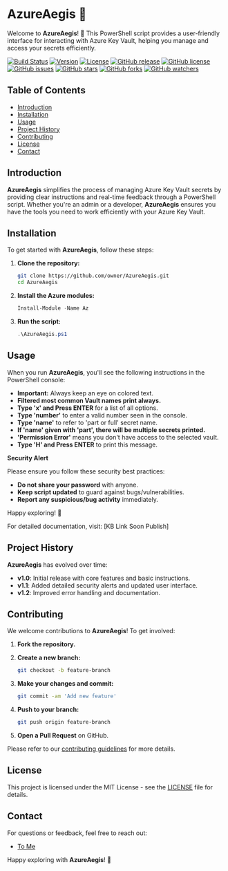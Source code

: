 # AzureAegis 🚀

Welcome to **AzureAegis**! 🎉 This PowerShell script provides a user-friendly interface for interacting with Azure Key Vault, helping you manage and access your secrets efficiently.

[![Build Status](https://img.shields.io/github/actions/workflow/status/alvinlazz/AzureAegis/CI.yml)](https://github.com/alvinlazz/AzureAegis/actions)
[![Version](https://img.shields.io/github/tag/alvinlazz/AzureAegis.svg)](https://github.com/alvinlazz/AzureAegis/tags)
[![License](https://img.shields.io/github/license/alvinlazz/AzureAegis.svg)](https://github.com/alvinlazz/AzureAegis/blob/main/LICENSE)
[![GitHub release](https://img.shields.io/github/v/release/alvinlazz/AzureAegis?color=blue&label=release)](https://github.com/alvinlazz/AzureAegis/releases)
[![GitHub license](https://img.shields.io/github/license/alvinlazz/AzureAegis?color=green)](https://github.com/alvinlazz/AzureAegis/blob/main/LICENSE)
[![GitHub issues](https://img.shields.io/github/issues/alvinlazz/AzureAegis?color=red)](https://github.com/alvinlazz/AzureAegis/issues)
[![GitHub stars](https://img.shields.io/github/stars/alvinlazz/AzureAegis?color=yellow)](https://github.com/alvinlazz/AzureAegis/stargazers)
[![GitHub forks](https://img.shields.io/github/forks/alvinlazz/AzureAegis?color=orange)](https://github.com/alvinlazz/AzureAegis/network/members)
[![GitHub watchers](https://img.shields.io/github/watchers/alvinlazz/AzureAegis?color=blue)](https://github.com/alvinlazz/AzureAegis/watchers)

## Table of Contents

- [Introduction](#introduction)
- [Installation](#installation)
- [Usage](#usage)
- [Project History](#project-history)
- [Contributing](#contributing)
- [License](#license)
- [Contact](#contact)

## Introduction

**AzureAegis** simplifies the process of managing Azure Key Vault secrets by providing clear instructions and real-time feedback through a PowerShell script. Whether you're an admin or a developer, **AzureAegis** ensures you have the tools you need to work efficiently with your Azure Key Vault.

## Installation

To get started with **AzureAegis**, follow these steps:

1. **Clone the repository:**

    ```bash
    git clone https://github.com/owner/AzureAegis.git
    cd AzureAegis
    ```

2. **Install the Azure modules:**

    ```powershell
    Install-Module -Name Az
    ```

3. **Run the script:**

    ```powershell
    .\AzureAegis.ps1
    ```

## Usage

When you run **AzureAegis**, you'll see the following instructions in the PowerShell console:

- **Important:** Always keep an eye on colored text.
- **Filtered most common Vault names print always.**
- **Type 'x' and Press ENTER** for a list of all options.
- **Type 'number'** to enter a valid number seen in the console.
- **Type 'name'** to refer to 'part or full' secret name.
- **If 'name' given with 'part', there will be multiple secrets printed.**
- **'Permission Error'** means you don't have access to the selected vault.
- **Type 'H' and Press ENTER** to print this message.

**Security Alert**

Please ensure you follow these security best practices:

- **Do not share your password** with anyone.
- **Keep script updated** to guard against bugs/vulnerabilities.
- **Report any suspicious/bug activity** immediately.

Happy exploring! 🌟

For detailed documentation, visit: [KB Link Soon Publish]

## Project History

**AzureAegis** has evolved over time:

- **v1.0**: Initial release with core features and basic instructions.
- **v1.1**: Added detailed security alerts and updated user interface.
- **v1.2**: Improved error handling and documentation.

## Contributing

We welcome contributions to **AzureAegis**! To get involved:

1. **Fork the repository.**
2. **Create a new branch:**

    ```bash
    git checkout -b feature-branch
    ```

3. **Make your changes and commit:**

    ```bash
    git commit -am 'Add new feature'
    ```

4. **Push to your branch:**

    ```bash
    git push origin feature-branch
    ```

5. **Open a Pull Request** on GitHub.

Please refer to our [contributing guidelines](contributing.md) for more details.

## License

This project is licensed under the MIT License - see the [LICENSE](LICENSE) file for details.

## Contact

For questions or feedback, feel free to reach out:

- [To Me](mailto:alvin@seatec.uu.me)

Happy exploring with **AzureAegis**! 🎉
